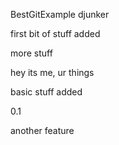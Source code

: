 BestGitExample
djunker

first bit of stuff added

more stuff


hey its me, ur things

basic stuff added

0.1

another feature